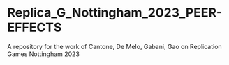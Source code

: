 # Replica_G_Nottingham_2023_PEER-EFFECTS
A repository for the work of Cantone, De Melo, Gabani, Gao on Replication Games Nottingham 2023
